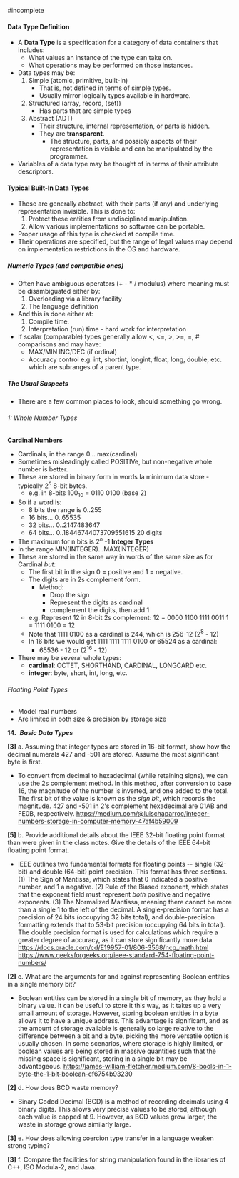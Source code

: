 #incomplete
#### Data Type Definition
- A **Data Type** is a specification for a category of data containers that includes:
	- What values an instance of the type can take on.
	- What operations may be performed on those instances.
- Data types may be:
	1. Simple (atomic, primitive, built-in)
		- That is, not defined in terms of simple types.
		- Usually mirror logically types available in hardware.
	2. Structured (array, record, (set))
		- Has parts that are simple types
	3. Abstract (ADT)
		- Their structure, internal representation, or parts is hidden.
		- They are **transparent**.
			- The structure, parts, and possibly aspects of their representation is visible and can be manipulated by the programmer.
- Variables of a data type may be thought of in terms of their attribute descriptors.
#### Typical Built-In Data Types
- These are generally abstract, with their parts (if any) and underlying representation invisible. This is done to:
	1. Protect these entities from undisciplined manipulation.
	2. Allow various implementations so software can be portable.
- Proper usage of this type is checked at compile time.
- Their operations are specified, but the range of legal values may depend on implementation restrictions in the OS and hardware.
##### Numeric Types (and compatible ones)
- Often have ambiguous operators (+ - * / modulus) where meaning must be disambiguated either by:
	1. Overloading via a library facility
	2. The language definition
- And this is done either at:
	1. Compile time.
	2. Interpretation (run) time - hard work for interpretation
- If scalar (comparable) types generally allow <, <=, >, >=, =, # comparisons and may have:
	- MAX/MIN     INC/DEC (if ordinal)
	- Accuracy control e.g. int, shortint, longint, float, long, double, etc. which are subranges of a parent type.
##### The Usual Suspects
- There are a few common places to look, should something go wrong.
###### 1: Whole Number Types
**Cardinal Numbers**
- Cardinals, in the range 0... max(cardinal)
- Sometimes misleadingly called POSITIVe, but non-negative whole number is better.
- These are stored in binary form in words Ia minimum data store - typically 2$^n$ 8-bit bytes.
	- e.g. in 8-bits 100$_1$$_0$ = 0110 0100 (base 2)
- So if a word is:
	- 8 bits the range is 0..255
	- 16 bits...                 0..65535
	- 32 bits...                 0..2147483647
	- 64 bits...                 0..18446744073709551615 20 digits
- The maximum for n bits is 2$^n$ -1
**Integer Types**
- In the range MIN(INTEGER)...MAX(INTEGER)
- These are stored in the same way in words of the same size as for Cardinal *but*:
	- The first bit in the sign 0 = positive and 1 = negative.
	- The digits are in 2s complement form.
		- Method:
			- Drop the sign
			- Represent the digits as cardinal
			- complement the digits, then add 1
	- e.g. Represent 12 in 8-bit 2s complement:
		12 = 0000 1100
		    1111   0011
					1    
		  = 1111 0100 = 12
	- Note that 1111 0100 as a cardinal is 244, which is 256-12 (2$^8$ - 12)
	- In 16 bits we would get 1111 1111 1111 0100 or 65524 as a cardinal:
		- 65536 - 12 or (2$^1$$^6$ - 12)
- There may be several whole types:
	- **cardinal**: OCTET, SHORTHAND, CARDINAL, LONGCARD etc.
	- **integer**: byte, short, int, long, etc.
###### Floating Point Types
- Model real numbers
- Are limited in both size & precision by storage size

**14.**  **_Basic_ _Data Types_**

**[3]** a. Assuming that integer types are stored in 16-bit format, show how the decimal numerals 427 and -501 are stored. Assume the most significant byte is first.
- To convert from decimal to hexadecimal (while retaining signs), we can use the 2s complement method. In this method, after conversion to base 16, the magnitude of the number is inverted, and one added to the total. The first bit of the value is known as the *sign bit*, which records the magnitude. 427 and -501 in 2's complement hexadecimal are 01AB and FE0B, respectively.
https://medium.com/@luischaparroc/integer-numbers-storage-in-computer-memory-47af4b59009

**[5]** b. Provide additional details about the IEEE 32-bit floating point format than were given in the class notes. Give the details of the IEEE 64-bit floating point format.
- IEEE outlines two fundamental formats for floating points -- single (32-bit) and double (64-bit) point precision. This format has three sections. (1) The Sign of Mantissa, which states that 0 indicated a positive number, and 1 a negative. (2) Rule of the Biased exponent, which states that the exponent field must represent *both* positive and negative exponents. (3) The Normalized Mantissa, meaning there cannot be more than a single 1 to the left of the decimal. A single-precision format has a precision of 24 bits (occupying 32 bits total), and double-precision formatting extends that to 53-bit precision  (occupying 64 bits in total). The double precision format is used for calculations which require a greater degree of accuracy, as it can store significantly more data.
https://docs.oracle.com/cd/E19957-01/806-3568/ncg_math.html
https://www.geeksforgeeks.org/ieee-standard-754-floating-point-numbers/

**[2]** c. What are the arguments for and against representing Boolean entities in a single memory bit?
- Boolean entities can be stored in a single bit of memory, as they hold a binary value. It can be useful to store it this way, as it takes up a very small amount of storage. However, storing boolean entities in a byte allows it to have a unique address. This advantage is significant, and as the amount of storage available is generally so large relative to the difference between a bit and a byte, picking the more versatile option is usually chosen. In some scenarios, where storage is highly limited, or boolean values are being stored in massive quantities such that the missing space is significant, storing in a single bit may be advantageous.
https://james-william-fletcher.medium.com/8-bools-in-1-byte-the-1-bit-boolean-cf6754b93230

**[2]** d. How does BCD waste memory?
- Binary Coded Decimal (BCD) is a method of recording decimals using 4 binary digits. This allows very precise values to be stored, although each value is capped at 9. However, as BCD values grow larger, the waste in storage grows similarly large. 

**[3]** e. How does allowing coercion type transfer in a language weaken strong typing?

**[3]** f. Compare the facilities for string manipulation found in the libraries of C++, ISO Modula-2, and Java.